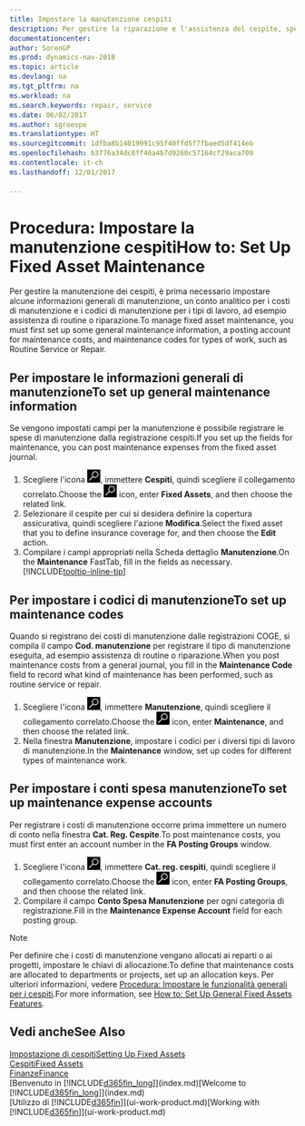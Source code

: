 ```yaml
---
title: Impostare la manutenzione cespiti
description: Per gestire la riparazione e l'assistenza del cespite, specificare le informazioni di manutenzione generali, i codici per il tipo di lavoro e un conto registrazione per i costi.
documentationcenter: 
author: SorenGP
ms.prod: dynamics-nav-2018
ms.topic: article
ms.devlang: na
ms.tgt_pltfrm: na
ms.workload: na
ms.search.keywords: repair, service
ms.date: 06/02/2017
ms.author: sgroespe
ms.translationtype: HT
ms.sourcegitcommit: 1dfba8b14019991c95f40ffd5f7fbaed5df414eb
ms.openlocfilehash: b3776a34dc6ff46a4b7d9260c57164cf29aca709
ms.contentlocale: it-ch
ms.lasthandoff: 12/01/2017

---
```

# <a name="how-to-set-up-fixed-asset-maintenance"></a><span data-ttu-id="17f98-103">Procedura: Impostare la manutenzione cespiti</span><span class="sxs-lookup"><span data-stu-id="17f98-103">How to: Set Up Fixed Asset Maintenance</span></span>
<span data-ttu-id="17f98-104">Per gestire la manutenzione dei cespiti, è prima necessario impostare alcune informazioni generali di manutenzione, un conto analitico per i costi di manutenzione e i codici di manutenzione per i tipi di lavoro, ad esempio assistenza di routine o riparazione.</span><span class="sxs-lookup"><span data-stu-id="17f98-104">To manage fixed asset maintenance, you must first set up some general maintenance information, a posting account for maintenance costs, and maintenance codes for types of work, such as Routine Service or Repair.</span></span>

## <a name="to-set-up-general-maintenance-information"></a><span data-ttu-id="17f98-105">Per impostare le informazioni generali di manutenzione</span><span class="sxs-lookup"><span data-stu-id="17f98-105">To set up general maintenance information</span></span>
<span data-ttu-id="17f98-106">Se vengono impostati campi per la manutenzione è possibile registrare le spese di manutenzione dalla registrazione cespiti.</span><span class="sxs-lookup"><span data-stu-id="17f98-106">If you set up the fields for maintenance, you can post maintenance expenses from the fixed asset journal.</span></span>

1. <span data-ttu-id="17f98-107">Scegliere l'icona ![Cerca pagina o report](media/ui-search/search_small.png "icona Cerca pagina o report"), immettere **Cespiti**, quindi scegliere il collegamento correlato.</span><span class="sxs-lookup"><span data-stu-id="17f98-107">Choose the ![Search for Page or Report](media/ui-search/search_small.png "Search for Page or Report icon") icon, enter **Fixed Assets**, and then choose the related link.</span></span>
2. <span data-ttu-id="17f98-108">Selezionare il cespite per cui si desidera definire la copertura assicurativa, quindi scegliere l'azione **Modifica**.</span><span class="sxs-lookup"><span data-stu-id="17f98-108">Select the fixed asset that you to define insurance coverage for, and then choose the **Edit** action.</span></span>
3. <span data-ttu-id="17f98-109">Compilare i campi appropriati nella Scheda dettaglio **Manutenzione**.</span><span class="sxs-lookup"><span data-stu-id="17f98-109">On the **Maintenance** FastTab, fill in the fields as necessary.</span></span> [!INCLUDE[tooltip-inline-tip](includes/tooltip-inline-tip_md.md)]

## <a name="to-set-up-maintenance-codes"></a><span data-ttu-id="17f98-110">Per impostare i codici di manutenzione</span><span class="sxs-lookup"><span data-stu-id="17f98-110">To set up maintenance codes</span></span>
<span data-ttu-id="17f98-111">Quando si registrano dei costi di manutenzione dalle registrazioni COGE, si compila il campo **Cod. manutenzione** per registrare il tipo di manutenzione eseguita, ad esempio assistenza di routine o riparazione.</span><span class="sxs-lookup"><span data-stu-id="17f98-111">When you post maintenance costs from a general journal, you fill in the **Maintenance Code** field to record what kind of maintenance has been performed, such as routine service or repair.</span></span>

1. <span data-ttu-id="17f98-112">Scegliere l'icona ![Cerca pagina o report](media/ui-search/search_small.png "icona Cerca pagina o report"), immettere **Manutenzione**, quindi scegliere il collegamento correlato.</span><span class="sxs-lookup"><span data-stu-id="17f98-112">Choose the ![Search for Page or Report](media/ui-search/search_small.png "Search for Page or Report icon") icon, enter **Maintenance**, and then choose the related link.</span></span>
2. <span data-ttu-id="17f98-113">Nella finestra **Manutenzione**, impostare i codici per i diversi tipi di lavoro di manutenzione.</span><span class="sxs-lookup"><span data-stu-id="17f98-113">In the **Maintenance** window, set up codes for different types of maintenance work.</span></span>

## <a name="to-set-up-maintenance-expense-accounts"></a><span data-ttu-id="17f98-114">Per impostare i conti spesa manutenzione</span><span class="sxs-lookup"><span data-stu-id="17f98-114">To set up maintenance expense accounts</span></span>
<span data-ttu-id="17f98-115">Per registrare i costi di manutenzione occorre prima immettere un numero di conto nella finestra **Cat. Reg. Cespite**.</span><span class="sxs-lookup"><span data-stu-id="17f98-115">To post maintenance costs, you must first enter an account number in the **FA Posting Groups** window.</span></span>

1. <span data-ttu-id="17f98-116">Scegliere l'icona ![Cerca pagina o report](media/ui-search/search_small.png "icona Cerca pagina o report"), immettere **Cat. reg. cespiti**, quindi scegliere il collegamento correlato.</span><span class="sxs-lookup"><span data-stu-id="17f98-116">Choose the ![Search for Page or Report](media/ui-search/search_small.png "Search for Page or Report icon") icon, enter **FA Posting Groups**, and then choose the related link.</span></span>
2. <span data-ttu-id="17f98-117">Compilare il campo **Conto Spesa Manutenzione** per ogni categoria di registrazione.</span><span class="sxs-lookup"><span data-stu-id="17f98-117">Fill in the **Maintenance Expense Account** field for each posting group.</span></span>

> [!NOTE]  
>   <span data-ttu-id="17f98-118">Per definire che i costi di manutenzione vengano allocati ai reparti o ai progetti, impostare le chiavi di allocazione.</span><span class="sxs-lookup"><span data-stu-id="17f98-118">To define that maintenance costs are allocated to departments or projects, set up an allocation keys.</span></span> <span data-ttu-id="17f98-119">Per ulteriori informazioni, vedere [Procedura: Impostare le funzionalità generali per i cespiti](fa-how-setup-general.md).</span><span class="sxs-lookup"><span data-stu-id="17f98-119">For more information, see [How to: Set Up General Fixed Assets Features](fa-how-setup-general.md).</span></span>

## <a name="see-also"></a><span data-ttu-id="17f98-120">Vedi anche</span><span class="sxs-lookup"><span data-stu-id="17f98-120">See Also</span></span>
[<span data-ttu-id="17f98-121">Impostazione di cespiti</span><span class="sxs-lookup"><span data-stu-id="17f98-121">Setting Up Fixed Assets</span></span>](fa-setup.md)  
[<span data-ttu-id="17f98-122">Cespiti</span><span class="sxs-lookup"><span data-stu-id="17f98-122">Fixed Assets</span></span>](fa-manage.md)  
[<span data-ttu-id="17f98-123">Finanze</span><span class="sxs-lookup"><span data-stu-id="17f98-123">Finance</span></span>](finance.md)  
<span data-ttu-id="17f98-124">[Benvenuto in [!INCLUDE[d365fin_long](includes/d365fin_long_md.md)]](index.md)</span><span class="sxs-lookup"><span data-stu-id="17f98-124">[Welcome to [!INCLUDE[d365fin_long](includes/d365fin_long_md.md)]](index.md)</span></span>  
<span data-ttu-id="17f98-125">[Utilizzo di [!INCLUDE[d365fin](includes/d365fin_md.md)]](ui-work-product.md)</span><span class="sxs-lookup"><span data-stu-id="17f98-125">[Working with [!INCLUDE[d365fin](includes/d365fin_md.md)]](ui-work-product.md)</span></span>

